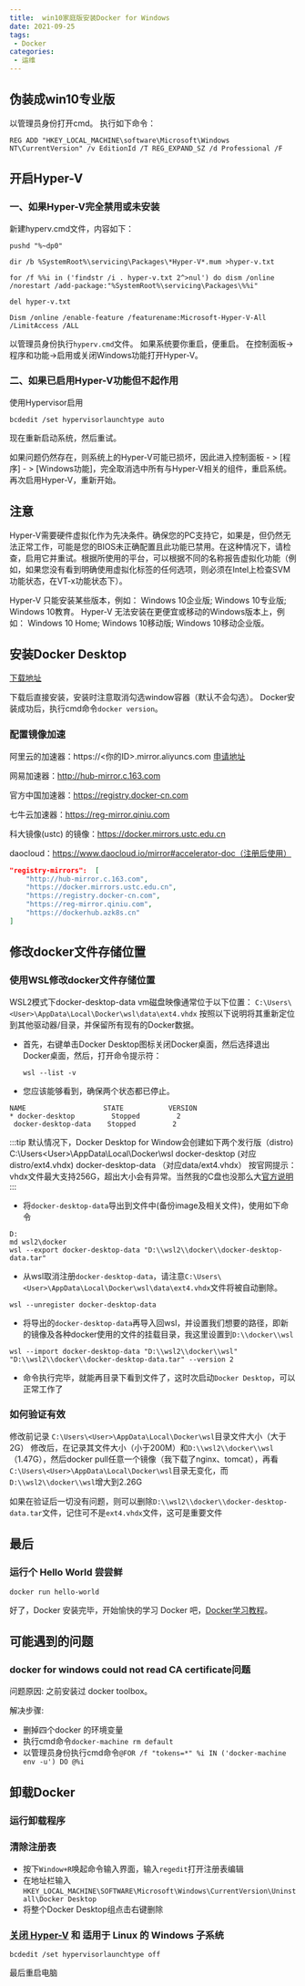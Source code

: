 ```yaml
---
title:  win10家庭版安装Docker for Windows
date: 2021-09-25
tags:
 - Docker
categories:
 - 运维
---
```


## 伪装成win10专业版

以管理员身份打开cmd。
执行如下命令：

```batch
REG ADD "HKEY_LOCAL_MACHINE\software\Microsoft\Windows NT\CurrentVersion" /v EditionId /T REG_EXPAND_SZ /d Professional /F
```

## 开启Hyper-V

### 一、如果Hyper-V完全禁用或未安装

新建hyperv.cmd文件，内容如下：

```batch
pushd "%~dp0"

dir /b %SystemRoot%\servicing\Packages\*Hyper-V*.mum >hyper-v.txt

for /f %%i in ('findstr /i . hyper-v.txt 2^>nul') do dism /online /norestart /add-package:"%SystemRoot%\servicing\Packages\%%i"

del hyper-v.txt

Dism /online /enable-feature /featurename:Microsoft-Hyper-V-All /LimitAccess /ALL
```

以管理员身份执行```hyperv.cmd```文件。
如果系统要你重启，便重启。
在控制面板->程序和功能->启用或关闭Windows功能打开Hyper-V。

### 二、如果已启用Hyper-V功能但不起作用

使用Hypervisor启用

```batch
bcdedit /set hypervisorlaunchtype auto
```

现在重新启动系统，然后重试。

如果问题仍然存在，则系统上的Hyper-V可能已损坏，因此进入控制面板 - > [程序] - > [Windows功能]，完全取消选中所有与Hyper-V相关的组件，重启系统。
再次启用Hyper-V，重新开始。

## 注意


Hyper-V需要硬件虚拟化作为先决条件。确保您的PC支持它，如果是，但仍然无法正常工作，可能是您的BIOS未正确配置且此功能已禁用。在这种情况下，请检查，启用它并重试。根据所使用的平台，可以根据不同的名称报告虚拟化功能（例如，如果您没有看到明确使用虚拟化标签的任何选项，则必须在Intel上检查SVM功能状态，在VT-x功能状态下）。

Hyper-V 只能安装某些版本，例如：
Windows 10企业版; Windows 10专业版; Windows 10教育。
Hyper-V 无法安装在更便宜或移动的Windows版本上，例如：
Windows 10 Home; Windows 10移动版; Windows 10移动企业版。

## 安装Docker Desktop

[下载地址](https://www.docker.com/products/docker-desktop)

下载后直接安装，安装时注意取消勾选window容器（默认不会勾选）。
Docker安装成功后，执行cmd命令```docker version```。

### 配置镜像加速

阿里云的加速器：https://<你的ID>.mirror.aliyuncs.com [申请地址](https://help.aliyun.com/document_detail/60750.html)

网易加速器：http://hub-mirror.c.163.com

官方中国加速器：https://registry.docker-cn.com

七牛云加速器：https://reg-mirror.qiniu.com

科大镜像(ustc) 的镜像：https://docker.mirrors.ustc.edu.cn

daocloud：https://www.daocloud.io/mirror#accelerator-doc（注册后使用）


```json
"registry-mirrors":  [
    "http://hub-mirror.c.163.com",
    "https://docker.mirrors.ustc.edu.cn",
    "https://registry.docker-cn.com",
    "https://reg-mirror.qiniu.com",
    "https://dockerhub.azk8s.cn"
]
```
## 修改docker文件存储位置

[参考链接]: https://blog.csdn.net/u013948858/article/details/111464534

### 使用WSL修改docker文件存储位置

WSL2模式下docker-desktop-data vm磁盘映像通常位于以下位置：
`C:\Users\<User>\AppData\Local\Docker\wsl\data\ext4.vhdx`
按照以下说明将其重新定位到其他驱动器/目录，并保留所有现有的Docker数据。
 
- 首先，右键单击Docker Desktop图标关闭Docker桌面，然后选择退出Docker桌面，然后，打开命令提示符：
  ```
  wsl --list -v
  ```
- 您应该能够看到，确保两个状态都已停止。
 ```
 NAME                   STATE           VERSION
* docker-desktop         Stopped         2
  docker-desktop-data    Stopped         2
 ```
:::tip
默认情况下，Docker Desktop for Window会创建如下两个发行版（distro) C:\Users\<User>\AppData\Local\Docker\wsl
docker-desktop (对应distro/ext4.vhdx)
docker-desktop-data （对应data/ext4.vhdx）
按官网提示：vhdx文件最大支持256G，超出大小会有异常。当然我的C盘也没那么大[官方说明](https://docs.microsoft.com/en-us/windows/wsl/compare-versions#expanding-the-size-of-your-wsl-2-virtual-hard-disk)
:::
- 将`docker-desktop-data`导出到文件中(备份image及相关文件)，使用如下命令
 ```
 D:
 md wsl2\docker
 wsl --export docker-desktop-data "D:\\wsl2\\docker\\docker-desktop-data.tar"
 ```
- 从wsl取消注册`docker-desktop-data`，请注意`C:\Users\<User>\AppData\Local\Docker\wsl\data\ext4.vhdx`文件将被自动删除。
 ```
 wsl --unregister docker-desktop-data
 ```
- 将导出的`docker-desktop-data`再导入回wsl，并设置我们想要的路径，即新的镜像及各种docker使用的文件的挂载目录，我这里设置到`D:\\docker\\wsl`
 ```
 wsl --import docker-desktop-data "D:\\wsl2\\docker\\wsl" "D:\\wsl2\\docker\\docker-desktop-data.tar" --version 2
 ```
- 命令执行完毕，就能再目录下看到文件了，这时次启动`Docker Desktop`，可以正常工作了

### 如何验证有效

修改前记录 `C:\Users\<User>\AppData\Local\Docker\wsl`目录文件大小（大于2G）
修改后，在记录其文件大小（小于200M）和`D:\\wsl2\\docker\\wsl`（1.47G），然后docker pull任意一个镜像（我下载了nginx、tomcat），再看`C:\Users\<User>\AppData\Local\Docker\wsl`目录无变化，而`D:\\wsl2\\docker\\wsl`增大到2.26G

如果在验证后一切没有问题，则可以删除`D:\\wsl2\\docker\\docker-desktop-data.tar`文件，记住可不是`ext4.vhdx`文件，这可是重要文件

## 最后

### 运行个 Hello World 尝尝鲜

```
docker run hello-world
```

好了，Docker 安装完毕，开始愉快的学习 Docker 吧，[Docker学习教程](https://www.runoob.com/docker)。


## 可能遇到的问题

### docker for windows could not read CA certificate问题

问题原因: 之前安装过 docker toolbox。

解决步骤: 
- 删掉四个docker 的环境变量
- 执行cmd命令```docker-machine rm default```
- 以管理员身份执行cmd命令```@FOR /f "tokens=*" %i IN ('docker-machine env -u') DO @%i```


## 卸载Docker

### 运行卸载程序

### 清除注册表

- 按下`Window+R`唤起命令输入界面，输入`regedit`打开注册表编辑
- 在地址栏输入`HKEY_LOCAL_MACHINE\SOFTWARE\Microsoft\Windows\CurrentVersion\Uninstall\Docker Desktop`
- 将整个Docker Desktop组点击右键删除

### [关闭 Hyper-V](https://kb.vmware.com/s/article/2146361?lang=zh_CN) 和 适用于 Linux 的 Windows 子系统

```
bcdedit /set hypervisorlaunchtype off
```
最后重启电脑